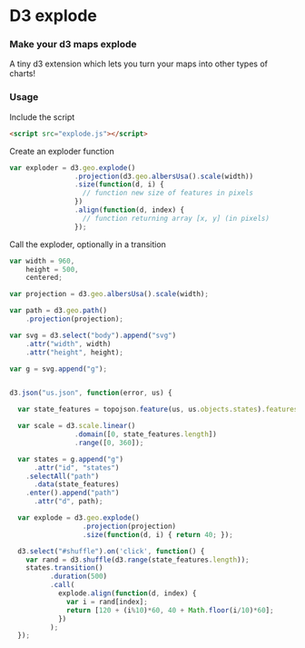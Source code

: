 # D3 explode

### Make your d3 maps explode

A tiny d3 extension which lets you turn your maps into other types of charts!

### Usage

Include the script

```html
<script src="explode.js"></script>

```


Create an exploder function

```javascript
var exploder = d3.geo.explode()
                .projection(d3.geo.albersUsa().scale(width))
                .size(function(d, i) { 
                  // function new size of features in pixels
                })
                .align(function(d, index) {
                  // function returning array [x, y] (in pixels)
                });

```

Call the exploder, optionally in a transition

```javascript
var width = 960,
    height = 500,
    centered;

var projection = d3.geo.albersUsa().scale(width);

var path = d3.geo.path()
    .projection(projection);

var svg = d3.select("body").append("svg")
    .attr("width", width)
    .attr("height", height);

var g = svg.append("g");


d3.json("us.json", function(error, us) {

  var state_features = topojson.feature(us, us.objects.states).features;

  var scale = d3.scale.linear()
                .domain([0, state_features.length])
                .range([0, 360]);

  var states = g.append("g")
      .attr("id", "states")
    .selectAll("path")
      .data(state_features)
    .enter().append("path")
      .attr("d", path);

  var explode = d3.geo.explode()
                  .projection(projection)
                  .size(function(d, i) { return 40; });

  d3.select("#shuffle").on('click', function() {
    var rand = d3.shuffle(d3.range(state_features.length));
    states.transition()
          .duration(500)
          .call(
            explode.align(function(d, index) {
              var i = rand[index];
              return [120 + (i%10)*60, 40 + Math.floor(i/10)*60];
            })
          );
  });

```
